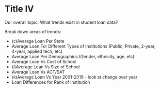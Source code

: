 # Title IV

Our overall topic:
What trends exist in student loan data? 

Break down areas of trends: 
  - (c)Average Loan Per State 
  - Average Loan For Different Types of Institutions (Public, Private, 2-year, 4-year, applied tech, etc)
  - Average Loan Per Demographics (Gender, ethnicity, age, etc)
  - Average Loan Vs Cost of School
  - (l)Average Loan Vs Size of School
  - Average Loan Vs ACT/SAT
  - (k)Average Loan Vs Year 2001-2019 - look at change over year
  - Loan Differences for Rank of Institution 
  
